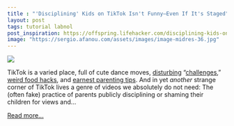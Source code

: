 ```yaml
---
title : "'Disciplining' Kids on TikTok Isn't Funny—Even If It's Staged"
layout: post
tags: tutorial labnol
post_inspiration: https://offspring.lifehacker.com/disciplining-kids-on-tiktok-isnt-funny-even-if-its-stag-1846619538
image: "https://sergio.afanou.com/assets/images/image-midres-36.jpg"
---
```


<img src="https://i.kinja-img.com/gawker-media/image/upload/s--uoHSWs3v--/c_fit,fl_progressive,q_80,w_636/c88fegxpwcknujjizmf3.jpg" /><p>TikTok is a varied place, full of cute dance moves, <a href="https://offspring.lifehacker.com/stop-with-the-new-teacher-challenge-1844916659">disturbing</a> “<a href="https://offspring.lifehacker.com/warn-your-teens-about-the-benadryl-challenge-1844927737">challenges</a>,” <a href="https://skillet.lifehacker.com/should-you-add-cheetos-to-your-macaroni-1846383754">weird food hacks</a>, and <a href="https://offspring.lifehacker.com/there-are-some-good-parenting-hacks-on-tiktok-actually-1845226861">earnest parenting tips</a>. And in yet <em>another</em> strange corner of TikTok lives a genre of videos we absolutely do not need: The (often fake) practice of parents publicly disciplining or shaming their children for views and…</p><p><a href="https://offspring.lifehacker.com/disciplining-kids-on-tiktok-isnt-funny-even-if-its-stag-1846619538">Read more...</a></p>
